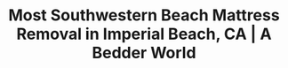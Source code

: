 ---
layout: location.njk
title: "Most Southwestern Beach Mattress Removal in Imperial Beach, CA | A Bedder World"
description: "Professional mattress removal in Imperial Beach's southernmost coastal community. Next-day pickup serving surfing neighborhoods and beach homes. Call 720-263-6094."
permalink: /mattress-removal/california/san-diego/imperial-beach/
city: "Imperial Beach"
state: "California"
stateSlug: "california"
parentMetro: "San Diego"
coordinates:
  lat: 32.5842
  lng: -117.1131
pricing:
  startingPrice: 125
  single: 125
  queen: 155
  king: 180
zipCodes:
  - "91932"
neighborhoods:
  - name: "Imperial Beach Pier Area"
    zipCodes: ["91932"]
  - name: "Surfing Heritage District"
    zipCodes: ["91932"]
  - name: "Tijuana Sloughs"
    zipCodes: ["91932"]
  - name: "Boca Rio"
    zipCodes: ["91932"]
  - name: "Border Field Area"
    zipCodes: ["91932"]
  - name: "Palm Avenue Corridor"
    zipCodes: ["91932"]
  - name: "Seacoast Drive"
    zipCodes: ["91932"]
  - name: "Imperial Beach Boulevard"
    zipCodes: ["91932"]
  - name: "Coronado Avenue"
    zipCodes: ["91932"]
  - name: "Elm Avenue"
    zipCodes: ["91932"]
  - name: "Tenth Street"
    zipCodes: ["91932"]
  - name: "Carnation Avenue"
    zipCodes: ["91932"]
  - name: "Dahlia Avenue"
    zipCodes: ["91932"]
  - name: "Iris Avenue"
    zipCodes: ["91932"]
  - name: "Hemlock Avenue"
    zipCodes: ["91932"]
nearbyCities:
  - name: "San Diego"
    slug: "san-diego"
    distance: "14 miles north"
    isMetro: true
  - name: "Chula Vista"
    slug: "chula-vista"
    distance: "12 miles northeast"
    isSuburb: true
  - name: "National City"
    slug: "national-city"
    distance: "10 miles north"
    isSuburb: true
recyclingPartners:
  - "City of Imperial Beach Environmental Services"
  - "South Bay Waste Management"
  - "San Diego County Bye Bye Mattress Program"
  - "Miramar Landfill Recycling"
localRegulations: "Imperial Beach operates municipal waste management services with scheduled bulk item collection for residents. The city requires advance scheduling for bulk pickup due to the compact coastal community layout. All mattress disposal must comply with California Coastal Act regulations and city environmental policies. Residents can access the San Diego County Bye Bye Mattress program for free recycling services."
reviews:
  count: 47
  featured:
    - author: "Carlos M."
      text: "Great service for our beach house near the pier. We rent it out during summer surfing season and needed quick mattress removal between guests. The team understood our tight schedule and got the old queen mattress out from the upstairs bedroom without any problems. Professional service that works with vacation rental timing."
      neighborhood: "Imperial Beach Pier Area"
    - author: "Sarah K."
      text: "Excellent experience on Seacoast Drive. Called them after upgrading our twins' bedroom furniture. They navigated our narrow beach community streets perfectly and handled the pickup from our second floor. Fair pricing and they cleaned up after themselves. Would definitely use again."
      neighborhood: "Seacoast Drive"
    - author: "Mike R."
      text: "Outstanding service in the surfing district. We needed removal after our teenager outgrew his single bed. The crew was professional and efficient, removing the mattress and box spring quickly. They understood the beach community parking situation and worked around it perfectly."
      neighborhood: "Surfing Heritage District"
faqs:
  - question: "How much does mattress removal cost in Imperial Beach?"
    answer: "Our pricing starts at $125 for single mattresses, $155 for doubles/queens, and $180 for kings or multiple pieces. This includes pickup from any level of your beach home and proper recycling through San Diego County facilities."
  - question: "Do you serve all Imperial Beach neighborhoods?"
    answer: "Yes, we provide service throughout all Imperial Beach areas, including pier vicinity, surfing district, beach homes, and all coastal neighborhoods in this southernmost California beach community."
  - question: "Can you handle beach house and vacation rental schedules?"
    answer: "Absolutely. We understand Imperial Beach's vacation rental market and can coordinate with property managers, guest checkout schedules, and seasonal rental patterns."
  - question: "What's your pickup timeframe for Imperial Beach?"
    answer: "Most pickups happen within 24-48 hours of booking. We schedule efficiently around South Bay coastal areas and can often accommodate next-day service requests."
  - question: "Can you navigate narrow beach community streets?"
    answer: "Yes, we're experienced with Imperial Beach's compact coastal layout, narrow streets, and beach community parking challenges. We coordinate timing to ensure smooth service delivery."
  - question: "Are you licensed for Imperial Beach coastal operations?"
    answer: "Yes, we maintain full licensing and insurance coverage for all Imperial Beach operations, including compliance with California Coastal Act requirements and coastal property protection."
  - question: "How do you recycle mattresses from Imperial Beach?"
    answer: "We transport mattresses to certified facilities through the San Diego County Bye Bye Mattress program and approved recycling centers. About 75% of each mattress gets recycled, supporting Imperial Beach's coastal environmental goals."
  - question: "Do you coordinate around surfing seasons and beach activities?"
    answer: "Yes, we understand Imperial Beach's surfing culture and seasonal patterns. We can schedule around peak surfing times, beach events, and summer vacation rental seasons."
pageContent:
  heroTitle: "Most Southwestern Beach Mattress Removal in Imperial Beach"
  heroDescription: "Professional next-day pickup serving Imperial Beach's southernmost coastal community. From pier area beach homes to surfing district rentals, we provide expert mattress removal with reliable South Bay service."
  
  aboutService: "Imperial Beach's trusted mattress removal service, designed for this unique southernmost beach community. With over 26,000 residents in California's most southwestern city, we understand the specialized needs of coastal living and vacation rental management. From Imperial Beach Pier area homes to surfing district properties, we provide expert mattress pickup throughout all Imperial Beach neighborhoods, ensuring environmentally responsible disposal while maintaining full compliance with California Coastal Act regulations and city environmental policies. Our Imperial Beach team specializes in beach community navigation, vacation rental coordination, and working with the community's mix of year-round residents and seasonal rental properties. We work with Imperial Beach Environmental Services and San Diego County's Bye Bye Mattress program to ensure your old mattress supports this coastal community's commitment to environmental stewardship and beach preservation."

  serviceAreasIntro: "We provide mattress pickup services throughout Imperial Beach's coastal neighborhoods, covering both year-round residential areas and vacation rental properties:"

  regulationsCompliance: "Our service ensures full compliance with all City of Imperial Beach, California Coastal Act, and county regulations, providing you with disposal documentation while maintaining the highest coastal environmental standards."

  environmentalImpact: "Every mattress we collect in Imperial Beach supports coastal environmental stewardship and beach preservation. Through our partnerships with Imperial Beach Environmental Services and the San Diego County Bye Bye Mattress program, we've diverted thousands of mattresses from coastal landfills. With over 75% of each mattress being recyclable, materials recovered include steel springs, foam, cotton, and wood - all processed through certified facilities to reduce environmental impact and support Imperial Beach's role as California's southernmost beach community committed to protecting its pristine coastline and natural estuarine habitat for future generations."

  howItWorksScheduling: "Next-day slots available throughout Imperial Beach's coastal community. We'll confirm via text message and coordinate around vacation rental schedules and beach community logistics."

  howItWorksService: "Our licensed and insured team removes your mattress from anywhere on your property, handles all coastal compliance requirements, and provides professional service that respects Imperial Beach's beach community character."

  howItWorksDisposal: "Your mattress is transported to certified San Diego County facilities including the Miramar Landfill Bye Bye Mattress program for responsible coastal-compliant material recovery."

  sidebarStats:
    mattressesRemoved: "684"

  uniqueContent: "Imperial Beach's southernmost coastal community brings unique mattress removal considerations. As California's most southwestern beach city with rich surfing heritage and vacation rental activity, we coordinate service around this distinctive coastal community's lifestyle and tourism patterns.

Our service integrates with Imperial Beach's beach community rhythms. Whether you're updating vacation rental properties between guest stays, refreshing bedrooms in beach homes during off-season renovations, or coordinating removal around surfing season rental demands, we provide reliable service that adapts to coastal living needs.

Every pickup appointment works with Imperial Beach's community character. Peak surfing seasons? Vacation rental turnovers? Beach community events? We coordinate timing with seasonal patterns and property requirements to ensure convenient service for residents and property managers.

The coastal housing throughout Imperial Beach requires specialized handling. From pier area beach cottages to surfing district homes and vacation rental properties, our team adapts to each property's coastal access requirements including narrow beach streets and compact community layouts.

Local coordination through Imperial Beach Environmental Services emphasizes coastal habitat protection and beach preservation. We work with city services and certified recycling facilities to ensure every mattress supports the community's commitment to protecting its unique position as California's southernmost beach and its important estuarine environment.

Tourism seasons and beach activities occasionally impact our service schedule. Imperial Beach's status as a premier surfing destination and southernmost beach community means we coordinate around peak visitor times, surfing competitions, and vacation rental seasons to ensure convenient service timing.

Our pricing stays consistent across all beach community properties. Whether you're in year-round beach homes or seasonal vacation rentals, the same transparent rates apply to every Imperial Beach resident and property manager."
---